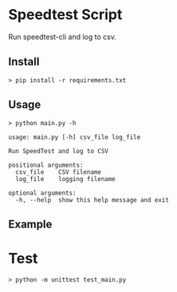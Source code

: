 # Speedtest Script

Run speedtest-cli and log to csv.
## Install
```
> pip install -r requirements.txt
```

## Usage
```
> python main.py -h

usage: main.py [-h] csv_file log_file

Run SpeedTest and log to CSV

positional arguments:
  csv_file    CSV filename
  log_file    logging filename

optional arguments:
  -h, --help  show this help message and exit
```

## Example


# Test
```
> python -m unittest test_main.py
```